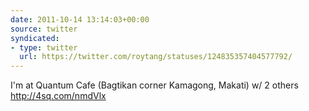 ```yaml
---
date: 2011-10-14 13:14:03+00:00
source: twitter
syndicated:
- type: twitter
  url: https://twitter.com/roytang/statuses/124835357404577792/
---
```


I'm at Quantum Cafe (Bagtikan corner Kamagong, Makati) w/ 2 others http://4sq.com/nmdVlx